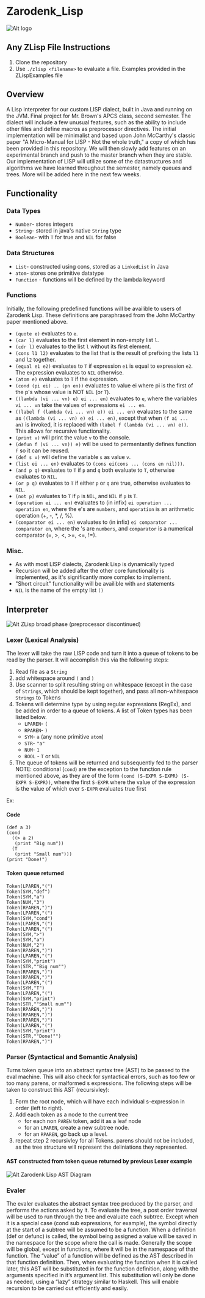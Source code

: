 # Zarodenk_Lisp  
![Alt logo](img/LogoColorPNG.png "logo")

## Any ZLisp File Instructions
1. Clone the repository
2. Use `./zlisp <filename>` to evaluate a file. Examples provided in the ZLispExamples file

## Overview  

A Lisp interpreter for our custom LISP dialect, built in Java and running on the JVM.  Final project for Mr. Brown's APCS class, second semester. The dialect will include a few unusual features, such as the ability to include other files and define macros as preprocessor directives.  The initial implementation will be minimalist and based upon John McCarthy's classic paper "A Micro-Manual for LISP - Not the whole truth," a copy of which has been provided in this repository.  We will then slowly add features on an experimental branch and push to the master branch when they are stable.  Our implementation of LISP will utilize some of the datastructures and algorithms we have learned throughout the semester, namely queues and trees.  More will be added here in the next few weeks.

## Functionality
### Data Types
* `Number`- stores integers
* `String`- stored in java's native `String` type  
* `Boolean`- with `T` for true and `NIL` for false  

### Data Structures
* `List`- constructed using cons, stored as a `LinkedList` in Java  
* `atom`- stores one primitive datatype
* `Function` - functions will be defined by the lambda keyword

### Functions
Initially, the following predefined functions will be availible to users of Zarodenk Lisp. These definitions are paraphrased from the John McCarthy paper mentioned above.
* `(quote e)` evaluates to `e`.  
* `(car l)` evaluates to the first element in non-empty list `l`.  
* `(cdr l)` evaluates to the list `l` without its first element.  
* `(cons l1 l2)` evaluates to the list that is the result of prefixing the lists `l1` and `l2` together.  
* `(equal e1 e2)` evaluates to `T` if expression `e1` is equal to expression `e2`. The expression evaluates to `NIL` otherwise.  
* `(atom e)` evaluates to `T` if the expression.  
* `(cond (pi ei) .. (pn en))` evaluates to value ei where pi is the first of the p's whose value is NOT `NIL` (or `T`).  
* `((lambda (vi ... vn) e) ei ... en)` evaluates to `e`, where the variables `vi ... vn` take the values of expressions `ei ... en`.  
* `((label f (lambda (vi ... vn) e)) ei ... en)` evaluates to the same as `((lambda (vi ... vn) e) ei ... en)`, except that when `(f ai ... an)` is invoked, it is replaced with `(label f (lambda (vi ... vn) e))`. This allows for recursive functionality.  
* `(print v)` will print the value `v` to the console.  
* `(defun f (vi ... vn)) e)` will be used to permentantly defines function `f` so it can be reused.  
* `(def s v)` will define the variable `s` as value `v`.  
* `(list ei ... en)` evaluates to `(cons ei(cons ... (cons en nil)))`.  
* `(and p q)` evaluates to `T` if `p` and `q` both evaluate to `T`, otherwise evaluates to `NIL`.  
* `(or p q)` evaluates to `T` if either `p` or `q` are true, otherwise evaluates to `NIL`.  
* `(not p)` evaluates to `T` if `p` is `NIL`, and `NIL` if `p` is `T`.  
* `(operation ei ... en)` evaluates to (in infix) `ei operation ... operation en`, where the e's are `numbers`, and `operation` is an arithmetic operation (+, -, *, /, %).  
* `(comparator ei ... en)` evaluates to (in infix) `ei comparator ... comparator en`, where the 's are `numbers`, and `comparator` is a numerical comparator (=, >, <, >=, <=, !=).  

### Misc.
* As with most LISP dialects, Zarodenk Lisp is dynamically typed  
* Recursion will be added after the other core functionality is implemented, as it's significantly more complex to implement.
* "Short circuit" functionality will be availible with `and` statements
* `NIL` is the name of the empty list `()`


## Interpreter
![Alt ZLisp broad phase](img/ZLispBroadDiagram.png "broadphase diagram")
(preprocessor discontinued)

### Lexer (Lexical Analysis)
The lexer will take the raw LISP code and turn it into a queue of tokens to be read by the parser.  It will accomplish this via the following steps:
1. Read file as a `String`  
2. add whitespace around `(` and `)`  
3. Use scanner to split resulting string on whitespace (except in the case of `Strings`, which should be kept together), and pass all non-whitespace `Strings` to Tokens  
4. Tokens will determine type by using regular expressions (RegEx), and be added in order to a queue of tokens.  A list of Token types has been listed below.  
   * `LPAREN`- `(`  
   * `RPAREN`- `)`  
   * `SYM`- `a` (any none primitive `atom`) 
   * `STR`- `"a"`  
   * `NUM`- `1`
   * `BOOL` - `T` or `NIL`
5. The queue of tokens will be returned and subsequently fed to the parser
NOTE: conditional (`cond`) are the exception to the function rule mentioned above, as they are of the form `(cond (S-EXPR S-EXPR) (S-EXPR S-EXPR))`, where the first `S-EXPR` where the value of the expression is the value of which ever `S-EXPR` evaluates true first  

Ex:
#### Code
	(def a 3)
	(cond
	  ((> a 2)
	   (print "Big num"))
	  (T
	   (print "Small num")))
	(print "Done!")
#### Token queue returned
	Token(LPAREN,"(")
	Token(SYM,"def")
	Token(SYM,"a")
	Token(NUM,"3")
	Token(RPAREN,")")
	Token(LPAREN,"(")
	Token(SYM,"cond")
	Token(LPAREN,"(")
	Token(LPAREN,"(")
	Token(SYM,">")
	Token(SYM,"a")
	Token(NUM,"2")
	Token(RPAREN,")")
	Token(LPAREN,"(")
	Token(SYM,"print")
	Token(STR,""Big num"")
	Token(RPAREN,")")
	Token(RPAREN,")")
	Token(LPAREN,"(")
	Token(SYM,"T")
	Token(LPAREN,"(")
	Token(SYM,"print")
	Token(STR,""Small num"")
	Token(RPAREN,")")
	Token(RPAREN,")")
	Token(RPAREN,")")
	Token(LPAREN,"(")
	Token(SYM,"print")
	Token(STR,""Done!"")
	Token(RPAREN,")")

### Parser (Syntactical and Semantic Analysis)
Turns token queue into an abstract syntax tree (AST) to be passed to the eval machine.  This will also check for syntactical errors, such as too few or too many parens, or malformed s expressions. The following steps will be taken to construct this AST (recursivley):
1. Form the root node, which will have each individual s-expression in order (left to right).  
2. Add each token as a node to the current tree  
   * for each non `PAREN` token, add it as a leaf node  
   * for an `LPAREN`, create a new subtree node.  
   * for an `RPAREN`, go back up a level.  
3. repeat step 2 recursivley for all Tokens. parens should not be included, as the tree structure will represent the deliniations they represented.  

#### AST constructed from token queue returned by previous Lexer example

![Alt Zarodenk Lisp AST Diagram](img/ZarodenkLispAST.png "AST diagram")

### Evaler
The evaler evaluates the abstract syntax tree produced by the parser, and performs the actions asked by it.  To evaluate the tree, a post order traversal will be used to run through the tree and evaluate each subtree. Except when it is a special case (cond sub expressions, for example), the symbol directly at the start of a subtree will be assumed to be a function.  When a definition (def or defunc) is called, the symbol being assigned a value will be saved in the namespace for the scope where the call is made.  Generally the scope will be global, except in functions, where it will be in the namespace of that function.  The “value” of a function will be defined as the AST described in that function definition.  Then, when evaluating the function when it is called later, this AST will be substituted in for the function definition, along with the arguments specified in it’s argument list.  This substitution will only be done as needed, using a “lazy” strategy similar to Haskell.  This will enable recursion to be carried out efficiently and easily.

